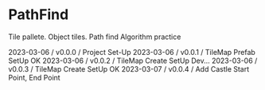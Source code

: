 # PathFind
Tile pallete. Object tiles. Path find Algorithm practice

2023-03-06 / v0.0.0 / Project Set-Up
2023-03-06 / v0.0.1 / TileMap Prefab SetUp OK
2023-03-06 / v0.0.2 / TileMap Create SetUp Dev...
2023-03-06 / v0.0.3 / TileMap Create SetUp OK
2023-03-07 / v0.0.4 / Add Castle Start Point, End Point
